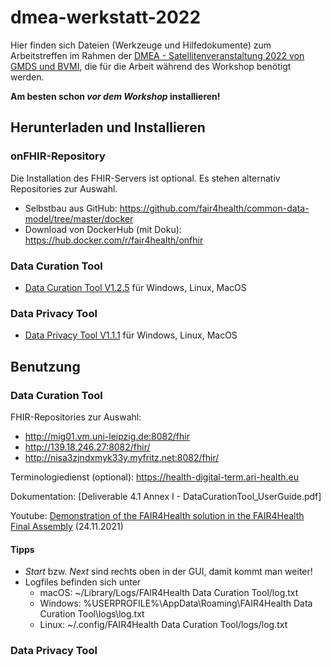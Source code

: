 # dmea-werkstatt-2022

Hier finden sich Dateien (Werkzeuge und Hilfedokumente) zum Arbeitstreffen im Rahmen der [DMEA - Satellitenveranstaltung 2022 von GMDS und BVMI](https://www.gmds.de/aktuelles-termine/beitrag/dmea-satellitenveranstaltung-2022-von-gmds-und-bvmi/), die für die Arbeit während des Workshop benötigt werden.

**Am besten schon *vor dem Workshop* installieren!**

## Herunterladen und Installieren

### onFHIR-Repository
Die Installation des FHIR-Servers ist optional. Es stehen alternativ Repositories zur Auswahl.

- Selbstbau aus GitHub: https://github.com/fair4health/common-data-model/tree/master/docker
- Download von DockerHub (mit Doku): https://hub.docker.com/r/fair4health/onfhir

### Data Curation Tool
- [Data Curation Tool V1.2.5](https://github.com/fair4health/data-curation-tool/releases) für Windows, Linux, MacOS

### Data Privacy Tool
- [Data Privacy Tool  V1.1.1](https://github.com/fair4health/data-privacy-tool/releases) für Windows, Linux, MacOS

## Benutzung

### Data Curation Tool
FHIR-Repositories zur Auswahl:

- http://mig01.vm.uni-leipzig.de:8082/fhir
- http://139.18.246.27:8082/fhir/
- http://nisa3zjndxmyk33y.myfritz.net:8082/fhir/

Terminologiedienst (optional): https://health-digital-term.ari-health.eu

Dokumentation: [Deliverable 4.1 Annex I - DataCurationTool_UserGuide.pdf]

Youtube: [Demonstration of the FAIR4Health solution in the FAIR4Health Final Assembly](https://www.youtube.com/watch?v=1nwcxeqiwAw) (24.11.2021)

#### Tipps
- *Start* bzw. *Next* sind rechts oben in der GUI, damit kommt man weiter!
- Logfiles befinden sich unter
  - macOS: ~/Library/Logs/FAIR4Health Data Curation Tool/log.txt
  - Windows: %USERPROFILE%\AppData\Roaming\FAIR4Health Data Curation Tool\logs\log.txt
  - Linux: ~/.config/FAIR4Health Data Curation Tool/logs/log.txt

### Data Privacy Tool

